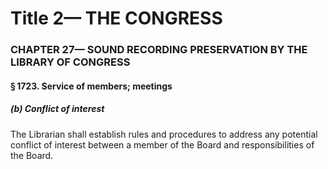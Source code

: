
# Title 2— THE CONGRESS
### CHAPTER 27— SOUND RECORDING PRESERVATION BY THE LIBRARY OF CONGRESS
#### § 1723. Service of members; meetings
##### (b) Conflict of interest

The Librarian shall establish rules and procedures to address any potential conflict of interest between a member of the Board and responsibilities of the Board.
